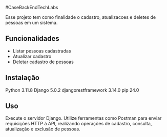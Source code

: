 #CaseBackEndTechLabs

Esse projeto tem como finalidade o cadsstro, atualizacoes e deletes de pessoas em um sistema.

## Funcionalidades

- Listar pessoas cadastradas
- Atualizar cadastro
- Deletar cadastro de pessoas
  

## Instalação

Python              3.11.8
Django               5.0.2
djangorestframework 3.14.0
pip                 24.0

## Uso

Execute o servidor Django.
Utilize ferramentas como Postman para enviar requisições HTTP à API, realizando operações de cadastro, consulta, atualização e exclusão de pessoas.

